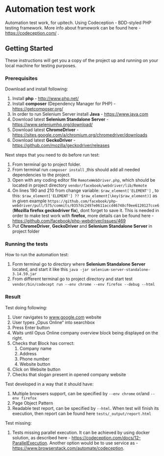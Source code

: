 Automation test work
=======

Automation test work, for upitech. 
Using Codeception - BDD-styled PHP testing framework. More info about framework can be found here - https://codeception.com/ . 

## Getting Started

These instructions will get you a copy of the project 
up and running on your local machine for testing purposes. 

### Prerequisites

Download and install following:

  1. Install **php** - http://www.php.net/
  2. Install **composer** (Dependency Manager for PHP) - https://getcomposer.org/ 
  3. In order to run Selenium Server install **Java** - https://www.java.com
  4. Download latest **Selenium Standalone Server** - https://www.seleniumhq.org/download/
  5. Download latest **ChromeDriver** - https://sites.google.com/a/chromium.org/chromedriver/downloads
  6. Download latest **GeckoDriver** - https://github.com/mozilla/geckodriver/releases 

Next steps that you need to do before run test:
    
   1. From terminal go to project folder.
   2. From terminal run `composer install` ,this should add all needed dependencies to the project.
   3. Open with any coding editor file `RemoteWebDriver.php`, which should be located in project directory `vendor/facebook/webdriver/lib/Remote`
   4. On lines 190 and 210 from change variable: `$raw_element['ELEMENT']` 
   , to this: `$raw_element['ELEMENT'] ?? $raw_element[\key($raw_element)]` 
   as in given example `https://github.com/facebook/php-webdriver/pull/575/commits/0357dc2497e0611accd46748cf0ee6120127cce6`
   (**Mozilla firefox geckodriver fix**), dont forget to save it. 
   This is needed in order to make test work with **firefox**, more details can be found here - https://github.com/facebook/php-webdriver/issues/469
   5. Put **ChromeDriver**, **GeckoDriver** and **Selenium Standalone Server** in project folder
   
### Running the tests

How to run the automation test:

   1. Form terminal go to directory where **Selenium Standalone Server** 
   located, and start it like this
   `java -jar selenium-server-standalone-3.14.59.jar` 
   2. From different terminal go to project directory 
   and start test `vendor/bin/codecept run --env chrome --env firefox --debug --html`


### Result

Test doing following:
 1. User navigates to www.google.com website
 2. User types „Opus Online“ into searchbox
 3. Press Enter button
 4. Waits until Opus Online company overview block being displayed on the right.
 5. Checks that Block has correct:
    1. Company name
    2. Address
    3. Phone number
    4. Website button
 6. Click on Website button
 7. Checks that slogan present in opened company website

Test developed in a way that it should have:

   1. Multiple browsers support, can be specified by 
   `--env chrome` or/and `--env firefox`
   2. Page Object Pattern
   3. Readable test report, can be specified by `--html`. 
   When test will finish its execution, 
   then report can be found here `tests/_output/report.html`
   
Test missing:
  1. Tests missing parallel execution. It can be achieved by using docker solution,
   as described here - https://codeception.com/docs/12-ParallelExecution.
   Another option would be to use service as - https://www.browserstack.com/automate/codeception.
   

